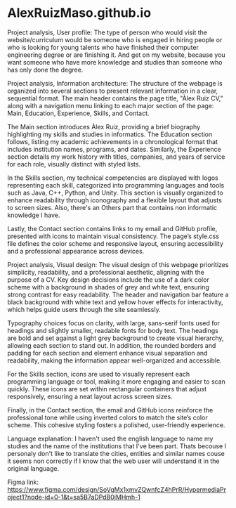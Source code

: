 # AlexRuizMaso.github.io
Project analysis, User profile:
The type of person who would visit the website/curriculum would be someone who is engaged in hiring people
or who is looking for young talents who have finished their computer engineering degree or are finishing it.
And get on my website, because you want someone who have more knowledge and studies than someone who has only done
the degree.

Project analysis, Information architecture:
The structure of the webpage is organized into several sections to present relevant information in a clear,
sequential format. The main header contains the page title, "Àlex Ruiz CV," along with a navigation menu linking to
each major section of the page: Main, Education, Experience, Skills, and Contact.

The Main section introduces Àlex Ruiz, providing a brief biography highlighting my skills and studies in
informatics. The Education section follows, listing my academic achievements in a chronological format that
includes institution names, programs, and dates. Similarly, the Experience section details my work history with
titles, companies, and years of service for each role, visually distinct with styled lists.

In the Skills section, my technical competencies are displayed with logos representing each skill, categorized
into programming languages and tools such as Java, C++, Python, and Unity. This section is visually organized to
enhance readability through iconography and a flexible layout that adjusts to screen sizes. Also, there's an Others part that contains non informatic knowledge I have.

Lastly, the Contact section contains links to my email and GitHub profile, presented with icons to maintain visual
consistency. The page’s style.css file defines the color scheme and responsive layout, ensuring accessibility and a
professional appearance across devices.

Project analysis, Visual design:
The visual design of this webpage prioritizes simplicity, readability, and a professional aesthetic, aligning with
the purpose of a CV. Key design decisions include the use of a dark color scheme with a background in shades of
grey and white text, ensuring strong contrast for easy readability. The header and navigation bar feature a black
background with white text and yellow hover effects for interactivity, which helps guide users through the site
seamlessly.

Typography choices focus on clarity, with large, sans-serif fonts used for headings and slightly smaller, readable
fonts for body text. The headings are bold and set against a light grey background to create visual hierarchy,
allowing each section to stand out. In addition, the rounded borders and padding for each section and element
enhance visual separation and readability, making the information appear well-organized and accessible.

For the Skills section, icons are used to visually represent each programming language or tool, making it more
engaging and easier to scan quickly. These icons are set within rectangular containers that adjust responsively,
ensuring a neat layout across screen sizes.

Finally, in the Contact section, the email and GitHub icons reinforce the professional tone while using inverted
colors to match the site’s color scheme. This cohesive styling fosters a polished, user-friendly experience.

Language explanation:
I haven't used the english language to name my studies and the name of the institutions that I've been part. Thats becouse I personaly don't like to translate the cities, entities and similar names couse it seems non correctly if I know that the web user will understand it in the original language.

Figma link:
https://www.figma.com/design/SoVgMx1xmvZQwnfcZ4hPrR/HypermediaProject1?node-id=0-1&t=sa5B7aDPdB0jMHmh-1